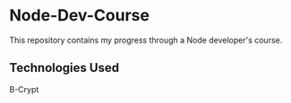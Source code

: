 # Node-Dev-Course
This repository contains my progress through a Node developer's course. 

## Technologies Used
B-Crypt
